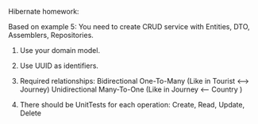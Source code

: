 Hibernate homework:

Based on example 5:
You need to create CRUD service with Entities, DTO, Assemblers, Repositories. 

1. Use your domain model.
2. Use UUID as identifiers.

3. Required relationships: 
Bidirectional  One-To-Many (Like in Tourist <--> Journey)
Unidirectional Many-To-One (Like in Journey <-- Country )

4. There should be UnitTests for each operation: Create, Read, Update, Delete
